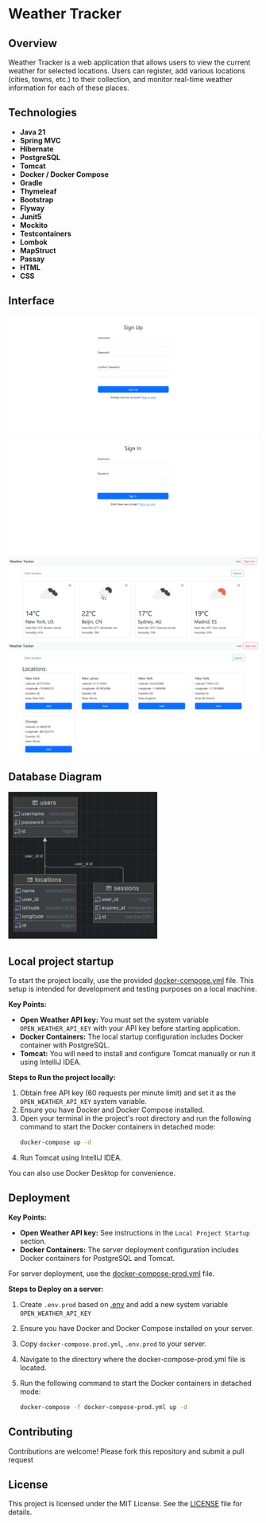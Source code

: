 # Weather Tracker

## Overview

Weather Tracker is a web application that allows users to view the current weather for selected locations. 
Users can register, add various locations (cities, towns, etc.) to their collection, and monitor real-time weather information for each of these places.

## Technologies

- **Java 21**
- **Spring MVC**
- **Hibernate**
- **PostgreSQL**
- **Tomcat**
- **Docker / Docker Compose**
- **Gradle**
- **Thymeleaf**
- **Bootstrap**
- **Flyway**
- **Junit5**
- **Mockito**
- **Testcontainers**
- **Lombok**
- **MapStruct**
- **Passay**
- **HTML**
- **CSS**

## Interface

![screenshot_sign_up.png](img/screenshot_sign_up.png)
![screenshot_match_sign_in.png](img/screenshot_match_sign_in.png)
![screenshot_home.png](img/screenshot_home.png)
![screenshot_search_locations.png](img/screenshot_search_locations.png)

## Database Diagram

<img src="img/database_diagram.png" alt="database_diagram" width="300"/>

## Local project startup

To start the project locally, use the provided [docker-compose.yml](docker-compose.yml) file. This setup is intended for
development and testing purposes on a local machine.

**Key Points:** 
- **Open Weather API key:** You must set the system variable `OPEN_WEATHER_API_KEY` with your API key before starting application.
- **Docker Containers:** The local startup configuration includes Docker container with PostgreSQL.
- **Tomcat:** You will need to install and configure Tomcat manually or run it using IntelliJ IDEA.

**Steps to Run the project locally:**

1. Obtain free API key (60 requests per minute limit) and set it as the `OPEN_WEATHER_API_KEY` system variable.
2. Ensure you have Docker and Docker Compose installed.
3. Open your terminal in the project's root directory and run the following command to start the Docker containers in
   detached mode:
   ```bash
   docker-compose up -d
4. Run Tomcat using IntelliJ IDEA.

You can also use Docker Desktop for convenience.

## Deployment

**Key Points:**

- **Open Weather API key:** See instructions in the `Local Project Startup` section.
- **Docker Containers:** The server deployment configuration includes Docker containers for PostgreSQL and Tomcat.

For server deployment, use the [docker-compose-prod.yml](docker-compose-prod.yml) file.

**Steps to Deploy on a server:**

1. Create `.env.prod` based on [.env](.env) and add a new system variable `OPEN_WEATHER_API_KEY`
2. Ensure you have Docker and Docker Compose installed on your server.
3. Copy `docker-compose.prod.yml`, `.env.prod` to your server.
4. Navigate to the directory where the docker-compose-prod.yml file is located.
5. Run the following command to start the Docker containers in detached mode:

   ```bash
   docker-compose -f docker-compose-prod.yml up -d
   ```

## Contributing

Contributions are welcome! Please fork this repository and submit a pull request

## License

This project is licensed under the MIT License. See the [LICENSE](LICENSE) file for details.